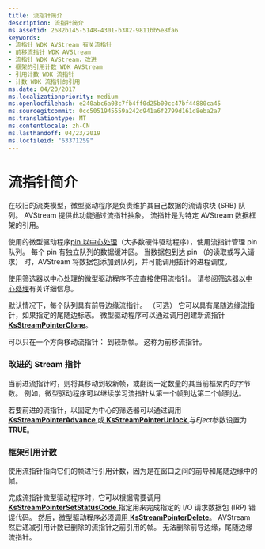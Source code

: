 ```yaml
---
title: 流指针简介
description: 流指针简介
ms.assetid: 2682b145-5148-4301-b382-9811bb5e8fa6
keywords:
- 流指针 WDK AVStream 有关流指针
- 前移流指针 WDK AVStream
- 流指针 WDK AVStream，改进
- 框架的引用计数 WDK AVStream
- 引用计数 WDK 流指针
- 计数 WDK 流指针的引用
ms.date: 04/20/2017
ms.localizationpriority: medium
ms.openlocfilehash: e240abc6a03c7fb4ff0d25b00cc47bf44880ca45
ms.sourcegitcommit: 0cc5051945559a242d941a6f2799d161d8eba2a7
ms.translationtype: MT
ms.contentlocale: zh-CN
ms.lasthandoff: 04/23/2019
ms.locfileid: "63371259"
---
```

# <a name="introduction-to-stream-pointers"></a>流指针简介





在较旧的流类模型，微型驱动程序是负责维护其自己数据的流请求块 (SRB) 队列。 AVStream 提供此功能通过流指针抽象。 流指针是为特定 AVStream 数据框架的引用。

使用的微型驱动程序[pin 以中心处理](pin-centric-processing.md)（大多数硬件驱动程序），使用流指针管理 pin 队列。 每个 pin 有独立队列的数据缓冲区。 当数据包到达 pin （的读取或写入请求） 时，AVStream 将数据包添加到队列，并可能调用插针的进程调度。

使用筛选器以中心处理的微型驱动程序不应直接使用流指针。 请参阅[筛选器以中心处理](filter-centric-processing.md)有关详细信息。

默认情况下，每个队列具有前导边缘流指针。 （可选） 它可以具有尾随边缘流指针，如果指定的尾随边标志。 微型驱动程序可以通过调用创建新流指针[ **KsStreamPointerClone**](https://msdn.microsoft.com/library/windows/hardware/ff567129)。

可以只在一个方向移动流指针： 到较新帧。 这称为前移流指针。

### <a name="advancing-a-stream-pointer"></a>改进的 Stream 指针

当前进流指针时，则将其移动到较新帧，或翻阅一定数量的其当前框架内的字节数。 例如，微型驱动程序可以继续学习流指针从第一个帧到达第二个帧到达。

若要前进的流指针，以固定为中心的筛选器可以通过调用[ **KsStreamPointerAdvance** ](https://msdn.microsoft.com/library/windows/hardware/ff567125)或[ **KsStreamPointerUnlock** ](https://msdn.microsoft.com/library/windows/hardware/ff567137)与*Eject*参数设置为**TRUE**。

### <a name="frame-reference-counts"></a>框架引用计数

使用流指针指向它们的帧进行引用计数，因为是在窗口之间的前导和尾随边缘中的帧。

完成流指针微型驱动程序时，它可以根据需要调用[ **KsStreamPointerSetStatusCode** ](https://msdn.microsoft.com/library/windows/hardware/ff567136)指定用来完成指定的 I/O 请求数据包 (IRP) 错误代码。 然后，微型驱动程序必须调用[ **KsStreamPointerDelete**](https://msdn.microsoft.com/library/windows/hardware/ff567130)。 AVStream 然后递减引用计数已删除的流指针之前引用的帧。 无法删除前导边缘，尾随边缘流指针。

 

 




